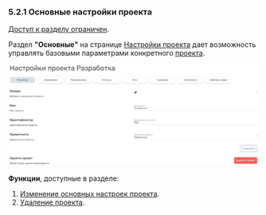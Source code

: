 ### 5.2.1 Основные настройки проекта

[Доступ к разделу ограничен](../../../9_roles_&_access/9.2_access.md).

Раздел **"Основные"** на странице [Настройки проекта](../5.2_settings.md) дает возможность управлять базовыми параметрами конкретного [проекта](../../5_project.md).  

![5.2-1](/imgs/5.2-1.jpg)

**Функции**, доступные в разделе:

1. [Изменение основных настроек проекта](5.2.1.1_edit.md).
2. [Удаление проекта](5.2.1.2_delete.md).
